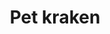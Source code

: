 ---
layout: item
title: Pet kraken
item-id: 12655
datatable: true
id: 12655
name: "Pet kraken"
members: true
lowalch: 0
highalch: 0
examine: "How.... is it walking?"
monsters:
  - id: 494
    name: "Kraken"
    members: true
    combat_level: 291
    wiki_url: "https://oldschool.runescape.wiki/w/Kraken#Kraken"
    drops:
      - quantity: "1"
        rarity: 0.0003333333333333333
    image: "https://oldschool.runescape.wiki/images/thumb/4/41/Whirlpool.png/290px-Whirlpool.png?111d8"
---